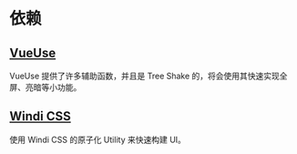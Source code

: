 # 依赖

## [VueUse](https://vueuse.org/)

VueUse 提供了许多辅助函数，并且是 Tree Shake 的，将会使用其快速实现全屏、亮暗等小功能。

## [Windi CSS](https://windicss.org/)

使用 Windi CSS 的原子化 Utility 来快速构建 UI。
